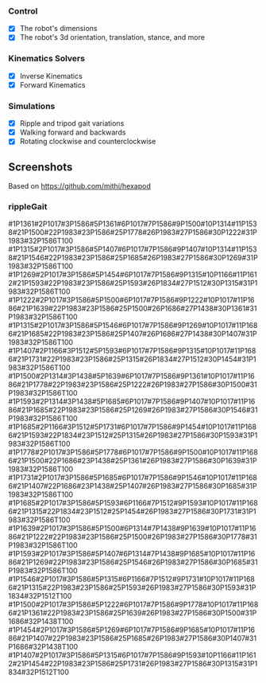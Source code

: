 <!-- ![build status](https://github.com/mithi/hexapod/workflows/build/badge.svg)
[![Code Climate](https://codeclimate.com/github/mithi/hexapod/badges/gpa.svg)](https://codeclimate.com/github/mithi/hexapod)
[![technical debt](https://img.shields.io/codeclimate/tech-debt/mithi/hexapod)](https://codeclimate.com/github/mithi/hexapod/trends/technical_debt)
[![codecov](https://codecov.io/gh/mithi/hexapod/branch/master/graph/badge.svg)](https://codecov.io/gh/mithi/hexapod)
[![HitCount](http://hits.dwyl.com/mithi/hexapod.svg)](http://hits.dwyl.com/mithi/hexapod)
[![code style: prettier](https://img.shields.io/badge/code_style-prettier-ff69b4.svg?style=flat)](https://github.com/prettier/prettier)
[![buy me coffee](https://img.shields.io/badge/Buy%20me%20-coffee!-orange.svg?logo=buy-me-a-coffee&color=795548)](https://ko-fi.com/minimithi) -->



### Control

- [x] The robot's dimensions
- [x] The robot's 3d orientation, translation, stance, and more

### Kinematics Solvers

- [x] Inverse Kinematics
- [x] Forward Kinematics

### Simulations

- [x] Ripple and tripod gait variations
- [x] Walking forward and backwards
- [x] Rotating clockwise and counterclockwise

## Screenshots


Based on https://github.com/mithi/hexapod

### rippleGait
#1P1361#2P1017#3P1586#5P1361#6P1017#7P1586#9P1500#10P1314#11P1538#21P1500#22P1983#23P1586#25P1778#26P1983#27P1586#30P1222#31P1983#32P1586T100
#1P1315#2P1017#3P1586#5P1407#6P1017#7P1586#9P1407#10P1314#11P1538#21P1546#22P1983#23P1586#25P1685#26P1983#27P1586#30P1269#31P1983#32P1586T100
#1P1269#2P1017#3P1586#5P1454#6P1017#7P1586#9P1315#10P1166#11P1612#21P1593#22P1983#23P1586#25P1593#26P1834#27P1512#30P1315#31P1983#32P1586T100
#1P1222#2P1017#3P1586#5P1500#6P1017#7P1586#9P1222#10P1017#11P1686#21P1639#22P1983#23P1586#25P1500#26P1686#27P1438#30P1361#31P1983#32P1586T100
#1P1315#2P1017#3P1586#5P1546#6P1017#7P1586#9P1269#10P1017#11P1686#21P1685#22P1983#23P1586#25P1407#26P1686#27P1438#30P1407#31P1983#32P1586T100
#1P1407#2P1166#3P1512#5P1593#6P1017#7P1586#9P1315#10P1017#11P1686#21P1731#22P1983#23P1586#25P1315#26P1834#27P1512#30P1454#31P1983#32P1586T100
#1P1500#2P1314#3P1438#5P1639#6P1017#7P1586#9P1361#10P1017#11P1686#21P1778#22P1983#23P1586#25P1222#26P1983#27P1586#30P1500#31P1983#32P1586T100
#1P1593#2P1314#3P1438#5P1685#6P1017#7P1586#9P1407#10P1017#11P1686#21P1685#22P1983#23P1586#25P1269#26P1983#27P1586#30P1546#31P1983#32P1586T100
#1P1685#2P1166#3P1512#5P1731#6P1017#7P1586#9P1454#10P1017#11P1686#21P1593#22P1834#23P1512#25P1315#26P1983#27P1586#30P1593#31P1983#32P1586T100
#1P1778#2P1017#3P1586#5P1778#6P1017#7P1586#9P1500#10P1017#11P1686#21P1500#22P1686#23P1438#25P1361#26P1983#27P1586#30P1639#31P1983#32P1586T100
#1P1731#2P1017#3P1586#5P1685#6P1017#7P1586#9P1546#10P1017#11P1686#21P1407#22P1686#23P1438#25P1407#26P1983#27P1586#30P1685#31P1983#32P1586T100
#1P1685#2P1017#3P1586#5P1593#6P1166#7P1512#9P1593#10P1017#11P1686#21P1315#22P1834#23P1512#25P1454#26P1983#27P1586#30P1731#31P1983#32P1586T100
#1P1639#2P1017#3P1586#5P1500#6P1314#7P1438#9P1639#10P1017#11P1686#21P1222#22P1983#23P1586#25P1500#26P1983#27P1586#30P1778#31P1983#32P1586T100
#1P1593#2P1017#3P1586#5P1407#6P1314#7P1438#9P1685#10P1017#11P1686#21P1269#22P1983#23P1586#25P1546#26P1983#27P1586#30P1685#31P1983#32P1586T100
#1P1546#2P1017#3P1586#5P1315#6P1166#7P1512#9P1731#10P1017#11P1686#21P1315#22P1983#23P1586#25P1593#26P1983#27P1586#30P1593#31P1834#32P1512T100
#1P1500#2P1017#3P1586#5P1222#6P1017#7P1586#9P1778#10P1017#11P1686#21P1361#22P1983#23P1586#25P1639#26P1983#27P1586#30P1500#31P1686#32P1438T100
#1P1454#2P1017#3P1586#5P1269#6P1017#7P1586#9P1685#10P1017#11P1686#21P1407#22P1983#23P1586#25P1685#26P1983#27P1586#30P1407#31P1686#32P1438T100
#1P1407#2P1017#3P1586#5P1315#6P1017#7P1586#9P1593#10P1166#11P1612#21P1454#22P1983#23P1586#25P1731#26P1983#27P1586#30P1315#31P1834#32P1512T100